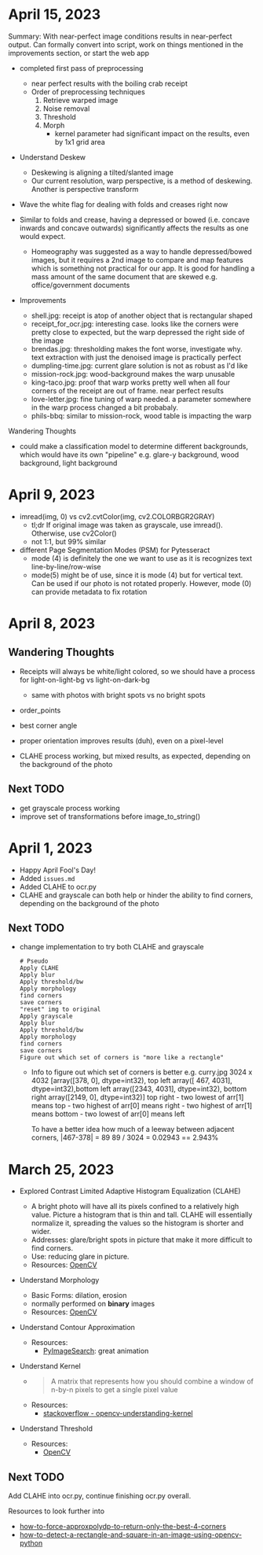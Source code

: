 # April 15, 2023
Summary: With near-perfect image conditions results in near-perfect output. Can formally convert into script, work on things mentioned in the improvements section, or start the web app

- completed first pass of preprocessing
    - near perfect results with the boiling crab receipt
    - Order of preprocessing techniques
        1) Retrieve warped image
        2) Noise removal
        3) Threshold
        4) Morph
            - kernel parameter had significant impact on the results, even by 1x1 grid area

- Understand Deskew
    - Deskewing is aligning a tilted/slanted image
    - Our current resolution, warp perspective, is a method of deskewing. Another is perspective transform

- Wave the white flag for dealing with folds and creases right now

- Similar to folds and crease, having a depressed or bowed (i.e. concave inwards and concave outwards) significantly affects the results as one would expect.
    - Homeography was suggested as a way to handle depressed/bowed images, but it requires a 2nd image to compare and map features which is something not practical for our app. It is good for handling a mass amount of the same document that are skewed e.g. office/government documents

- Improvements
    - shell.jpg: receipt is atop of another object that is rectangular shaped
    - receipt_for_ocr.jpg: interesting case. looks like the corners were pretty close to expected, but the warp depressed the right side of the image
    - brendas.jpg: thresholding makes the font worse, investigate why. text extraction with just the denoised image is practically perfect
    - dumpling-time.jpg: current glare solution is not as robust as I'd like
    - mission-rock.jpg: wood-background makes the warp unusable
    - king-taco.jpg: proof that warp works pretty well when all four corners of the receipt are out of frame. near perfect results
    - love-letter.jpg: fine tuning of warp needed. a parameter somewhere in the warp process changed a bit probabaly.
    - phils-bbq: similar to mission-rock, wood table is impacting the warp

Wandering Thoughts
- could make a classification model to determine different backgrounds, which would have its own "pipeline" e.g. glare-y background, wood background, light background

# April 9, 2023
- imread(img, 0) vs cv2.cvtColor(img, cv2.COLORBGR2GRAY)
    - tl;dr If original image was taken as grayscale, use imread(). Otherwise, use cv2Color()
    - not 1:1, but 99% similar
- different Page Segmentation Modes (PSM) for Pytesseract
    - mode (4) is definitely the one we want to use as it is recognizes text line-by-line/row-wise
    - mode(5) might be of use, since it is mode (4) but for vertical text. Can be used if our photo is not rotated properly. However, mode (0) can provide metadata to fix rotation

# April 8, 2023
## Wandering Thoughts
- Receipts will always be white/light colored, so we should have a process for light-on-light-bg vs light-on-dark-bg
    - same with photos with bright spots vs no bright spots

- order_points
- best corner angle
- proper orientation improves results (duh), even on a pixel-level
- CLAHE process working, but mixed results, as expected, depending on the background of the photo

## Next TODO
- get grayscale process working
- improve set of transformations before image_to_string()

# April 1, 2023
- Happy April Fool's Day!
- Added `issues.md`
- Added CLAHE to ocr.py
- CLAHE and grayscale can both help or hinder the ability to find corners, depending on the background of the photo

## Next TODO
- change implementation to try both CLAHE and grayscale
    ```
    # Pseudo
    Apply CLAHE
    Apply blur
    Apply threshold/bw
    Apply morphology
    find corners
    save corners
    "reset" img to original
    Apply grayscale
    Apply blur
    Apply threshold/bw
    Apply morphology
    find corners
    save corners
    Figure out which set of corners is "more like a rectangle"
    ```
    -   Info to figure out which set of corners is better
        e.g. curry.jpg
        3024 x 4032
        [array([378,   0], dtype=int32), top left
        array([ 467, 4031], dtype=int32),bottom left
        array([2343, 4031], dtype=int32), bottom right
        array([2149,    0], dtype=int32)] top right
            - two lowest of arr[1] means top
            - two highest of arr[0] means right
            - two highest of arr[1] means bottom
            - two lowest of arr[0] means left
        
        To have a better idea how much of a leeway between adjacent corners,
        |467-378| = 89
        89 / 3024 = 0.02943 == 2.943%

# March 25, 2023

- Explored Contrast Limited Adaptive Histogram Equalization (CLAHE)
    - A bright photo will have all its pixels confined to a relatively high value. Picture a histogram that is thin and tall. CLAHE will essentially normalize it, spreading the values so the histogram is shorter and wider.
    - Addresses: glare/bright spots in picture that make it more difficult to find corners.
    - Use: reducing glare in picture.
    - Resources: [OpenCV](https://docs.opencv.org/3.1.0/d5/daf/tutorial_py_histogram_equalization.html)

- Understand Morphology
    - Basic Forms: dilation, erosion
    - normally performed on **binary** images
    - Resources: [OpenCV](https://docs.opencv.org/4.x/d9/d61/tutorial_py_morphological_ops.html)

- Understand Contour Approximation
    - Resources: 
        - [PyImageSearch](https://pyimagesearch.com/2021/10/06/opencv-contour-approximation/): great animation

- Understand Kernel
    - > A matrix that represents how you should combine a window of n-by-n pixels to get a single pixel value
    - Resources:
        - [stackoverflow - opencv-understanding-kernel](https://stackoverflow.com/questions/16655962/opencv-understanding-kernel)

- Understand Threshold
    - Resources:
        - [OpenCV](https://docs.opencv.org/4.x/d7/d4d/tutorial_py_thresholding.html)

## Next TODO

Add CLAHE into ocr.py, continue finishing ocr.py overall.

Resources to look further into
- [how-to-force-approxpolydp-to-return-only-the-best-4-corners](https://stackoverflow.com/questions/13028961/how-to-force-approxpolydp-to-return-only-the-best-4-corners-opencv-2-4-2)
- [how-to-detect-a-rectangle-and-square-in-an-image-using-opencv-python](https://www.tutorialspoint.com/how-to-detect-a-rectangle-and-square-in-an-image-using-opencv-python)
